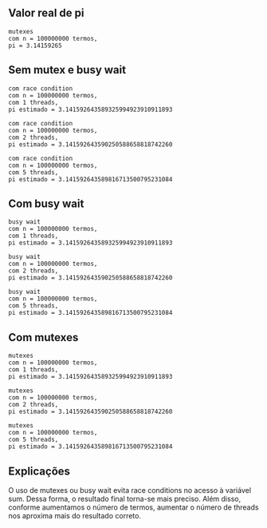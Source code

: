 
## Valor real de pi
```
mutexes
com n = 100000000 termos,
pi = 3.14159265
```

## Sem mutex e busy wait
```
com race condition
com n = 100000000 termos,
com 1 threads,
pi estimado = 3.141592643589325994923910911893
```
```
com race condition
com n = 100000000 termos,
com 2 threads,
pi estimado = 3.141592643590250588658818742260
```
```
com race condition
com n = 100000000 termos,
com 5 threads,
pi estimado = 3.141592643589816713500795231084
```
## Com busy wait
```
busy wait
com n = 100000000 termos,
com 1 threads,
pi estimado = 3.141592643589325994923910911893
```
```
busy wait
com n = 100000000 termos,
com 2 threads,
pi estimado = 3.141592643590250588658818742260
```
```
busy wait
com n = 100000000 termos,
com 5 threads,
pi estimado = 3.141592643589816713500795231084
```

## Com mutexes
```
mutexes
com n = 100000000 termos,
com 1 threads,
pi estimado = 3.141592643589325994923910911893
```
```
mutexes
com n = 100000000 termos,
com 2 threads,
pi estimado = 3.141592643590250588658818742260
```
```
mutexes
com n = 100000000 termos,
com 5 threads,
pi estimado = 3.141592643589816713500795231084
```

## Explicações

O uso de mutexes ou busy wait evita race conditions no acesso à variável sum. Dessa forma, o resultado final torna-se mais preciso. Além disso, conforme aumentamos o número de termos, aumentar o número de threads nos aproxima mais do resultado correto.

